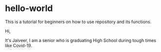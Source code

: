 # hello-world
This is a tutorial for beginners on how to use repository and its functions.

Hi, 

It's Jaiveer, I am a senior who is graduating High School during tough times like Covid-19.
